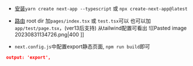 - [安装](https://nextjs.org/docs/getting-started/installation)`yarn create next-app --typescript` 或 `npx create-next-app@latest`

- [路由](https://nextjs.org/docs/app/building-your-application/routing) root dir 加`pages/index.tsx` 或 `test.tsx`可以
也可以加`app/test/page.tsx`，(ver13后支持)
从tailwind配置可看出
![[Pasted image 20230831134726.png|400 ]]

- `next.config.js`中配置export静态页面, `npm run build`即可
```json
output: 'export',
```

